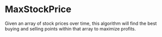 # MaxStockPrice
Given an array of stock prices over time, this algorithm will find the best buying and selling points within that array to maximize profits.
